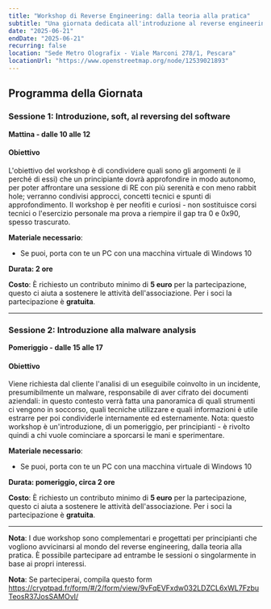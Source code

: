 ```yaml
---
title: "Workshop di Reverse Engineering: dalla teoria alla pratica"
subtitle: "Una giornata dedicata all'introduzione al reverse engineering e all'analisi di malware per principianti"
date: "2025-06-21"
endDate: "2025-06-21"
recurring: false
location: "Sede Metro Olografix - Viale Marconi 278/1, Pescara"
locationUrl: "https://www.openstreetmap.org/node/12539021893"
---
```


## Programma della Giornata

### **Sessione 1: Introduzione, soft, al reversing del software**
**Mattina - dalle 10 alle 12**

#### **Obiettivo**  
L'obiettivo del workshop è di condividere quali sono gli argomenti (e il perché di essi) che un principiante dovrà approfondire in modo autonomo, per poter affrontare una sessione di RE con più serenità e con meno rabbit hole; verranno condivisi approcci, concetti tecnici e spunti di approfondimento. Il workshop è per neofiti e curiosi - non sostituisce corsi tecnici o l'esercizio personale ma prova a riempire il gap tra 0 e 0x90, spesso trascurato.

**Materiale necessario**:
 - Se puoi, porta con te un PC con una macchina virtuale di Windows 10

**Durata: 2 ore**

**Costo**: È richiesto un contributo minimo di **5 euro** per la partecipazione, questo ci aiuta a sostenere le attività dell'associazione. Per i soci la partecipazione è **gratuita**.

---

### **Sessione 2: Introduzione alla malware analysis**
**Pomeriggio - dalle 15 alle 17**

#### **Obiettivo**
Viene richiesta dal cliente l'analisi di un eseguibile coinvolto in un incidente, presumibilmente un malware, responsabile di aver cifrato dei documenti aziendali: in questo contesto verrà fatta una panoramica di quali strumenti ci vengono in soccorso, quali tecniche utilizzare e quali informazioni è utile estrarre per poi condividerle internamente ed esternamente. Nota: questo workshop è un'introduzione, di un pomeriggio, per principianti - è rivolto quindi a chi vuole cominciare a sporcarsi le mani e sperimentare.

**Materiale necessario**:
 - Se puoi, porta con te un PC con una macchina virtuale di Windows 10

**Durata: pomeriggio, circa 2 ore**

**Costo**: È richiesto un contributo minimo di **5 euro** per la partecipazione, questo ci aiuta a sostenere le attività dell'associazione. Per i soci la partecipazione è **gratuita**.

---

**Nota**: I due workshop sono complementari e progettati per principianti che vogliono avvicinarsi al mondo del reverse engineering, dalla teoria alla pratica. È possibile partecipare ad entrambe le sessioni o singolarmente in base ai propri interessi.

**Nota**: Se parteciperai, compila questo form https://cryptpad.fr/form/#/2/form/view/9vFqEVFxdw032LDZCL6xWL7FzbuTeosR37JosSAMOvI/
